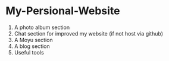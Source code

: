 # My-Persional-Website

1. A photo album section
2. Chat section for improved my website (if not host via github)
3. A Moyu section
4. A blog section
5. Useful tools